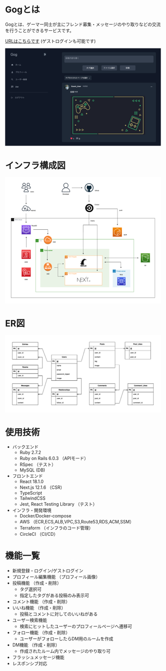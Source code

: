 # Gogとは

Gogとは、ゲーマー同士が主にフレンド募集・メッセージのやり取りなどの交流を行うことができるサービスです。

<a href="https://geem84.com/auht" target="_blank">URLはこちらです</a> (ゲストログインも可能です)

![トップページ](geem84.com_top.png)

# インフラ構成図
![インフラ構成図](./infra.drawio.png)

# ER図
![ER図](./er.drawio.png)

# 使用技術
* バックエンド  
  * Ruby 2.7.2
  * Ruby on Rails 6.0.3 （APIモード）
  * RSpec （テスト）
  * MySQL (DB)
* フロントエンド 
  * React 18.1.0
  * Next.js 12.1.6 （CSR）
  * TypeScript 
  * TailwindCSS
  * Jest, React Testing Library （テスト）
* インフラ・開発環境  
  * Docker/Docker-compose
  * AWS （ECR,ECS,ALB,VPC,S3,Route53,RDS,ACM,SSM）
  * Terraform （インフラのコード管理）
  * CircleCI （CI/CD）

# 機能一覧
* 新規登録・ログイン/ゲストログイン
* プロフィール編集機能 （プロフィール画像）
* 投稿機能 （作成・削除）
  * タグ選択可
  * 指定したタグがある投稿のみ表示可
* コメント機能 （作成・削除）
* いいね機能 （作成・削除）
  * 投稿とコメントに対してのいいねがある
* ユーザー検索機能
  * 検索にヒットしたユーザーのプロフィールページへ遷移可
* フォロー機能 （作成・削除）
  * ユーザーがフォローしたらDM用のルームを作成
* DM機能 （作成・削除）
  * 作成されたルーム内でメッセージのやり取り可
* フラッシュメッセージ機能
* レスポンシブ対応
